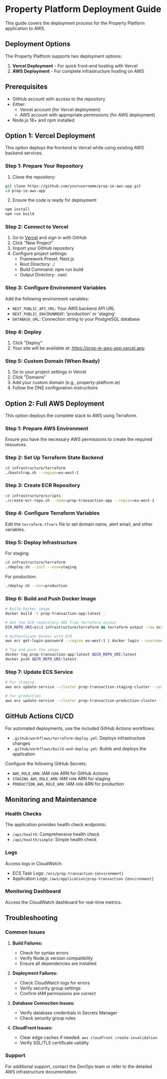 # Property Platform Deployment Guide

This guide covers the deployment process for the Property Platform application to AWS.

## Deployment Options

The Property Platform supports two deployment options:

1. **Vercel Deployment** - For quick front-end hosting with Vercel
2. **AWS Deployment** - For complete infrastructure hosting on AWS

## Prerequisites

- GitHub account with access to the repository
- Either:
  - Vercel account (for Vercel deployment)
  - AWS account with appropriate permissions (for AWS deployment)
- Node.js 18+ and npm installed

## Option 1: Vercel Deployment

This option deploys the frontend to Vercel while using existing AWS backend services.

### Step 1: Prepare Your Repository

1. Clone the repository:
```bash
git clone https://github.com/yourusername/prop-ie-aws-app.git
cd prop-ie-aws-app
```

2. Ensure the code is ready for deployment:
```bash
npm install
npm run build
```

### Step 2: Connect to Vercel

1. Go to [Vercel](https://vercel.com) and sign in with GitHub
2. Click "New Project"
3. Import your GitHub repository
4. Configure project settings:
   - Framework Preset: Next.js
   - Root Directory: ./
   - Build Command: npm run build
   - Output Directory: .next

### Step 3: Configure Environment Variables

Add the following environment variables:

- `NEXT_PUBLIC_API_URL`: Your AWS backend API URL
- `NEXT_PUBLIC_ENVIRONMENT`: 'production' or 'staging'
- `DATABASE_URL`: Connection string to your PostgreSQL database

### Step 4: Deploy

1. Click "Deploy"
2. Your site will be available at: https://prop-ie-aws-app.vercel.app

### Step 5: Custom Domain (When Ready)

1. Go to your project settings in Vercel
2. Click "Domains"
3. Add your custom domain (e.g., property-platform.ie)
4. Follow the DNS configuration instructions

## Option 2: Full AWS Deployment

This option deploys the complete stack to AWS using Terraform.

### Step 1: Prepare AWS Environment

Ensure you have the necessary AWS permissions to create the required resources.

### Step 2: Set Up Terraform State Backend

```bash
cd infrastructure/terraform
./bootstrap.sh --region=eu-west-1
```

### Step 3: Create ECR Repository

```bash
cd infrastructure/scripts
./create-ecr-repo.sh --name=prop-transaction-app --region=eu-west-1
```

### Step 4: Configure Terraform Variables

Edit the `terraform.tfvars` file to set domain name, alert email, and other variables.

### Step 5: Deploy Infrastructure

For staging:
```bash
cd infrastructure/terraform
./deploy.sh --init --env=staging
```

For production:
```bash
./deploy.sh --env=production
```

### Step 6: Build and Push Docker Image

```bash
# Build Docker image
docker build -t prop-transaction-app:latest .

# Get the ECR repository URI from Terraform output
ECR_REPO_URI=$(cd infrastructure/terraform && terraform output -raw ecr_repository_url)

# Authenticate Docker with ECR
aws ecr get-login-password --region eu-west-1 | docker login --username AWS --password-stdin $ECR_REPO_URI

# Tag and push the image
docker tag prop-transaction-app:latest $ECR_REPO_URI:latest
docker push $ECR_REPO_URI:latest
```

### Step 7: Update ECS Service

```bash
# For staging
aws ecs update-service --cluster prop-transaction-staging-cluster --service prop-transaction-staging-service --force-new-deployment --region eu-west-1

# For production
aws ecs update-service --cluster prop-transaction-production-cluster --service prop-transaction-production-service --force-new-deployment --region eu-west-1
```

## GitHub Actions CI/CD

For automated deployments, use the included GitHub Actions workflows:

- `.github/workflows/terraform-deploy.yml`: Deploys infrastructure changes
- `.github/workflows/build-and-deploy.yml`: Builds and deploys the application

Configure the following GitHub Secrets:
- `AWS_ROLE_ARN`: IAM role ARN for GitHub Actions
- `STAGING_AWS_ROLE_ARN`: IAM role ARN for staging
- `PRODUCTION_AWS_ROLE_ARN`: IAM role ARN for production

## Monitoring and Maintenance

### Health Checks

The application provides health check endpoints:
- `/api/health`: Comprehensive health check
- `/api/health/simple`: Simple health check

### Logs

Access logs in CloudWatch:
- ECS Task Logs: `/ecs/prop-transaction-{environment}`
- Application Logs: `/aws/application/prop-transaction-{environment}`

### Monitoring Dashboard

Access the CloudWatch dashboard for real-time metrics.

## Troubleshooting

### Common Issues

1. **Build Failures:**
   - Check for syntax errors
   - Verify Node.js version compatibility
   - Ensure all dependencies are installed

2. **Deployment Failures:**
   - Check CloudWatch logs for errors
   - Verify security group settings 
   - Confirm IAM permissions are correct

3. **Database Connection Issues:**
   - Verify database credentials in Secrets Manager
   - Check security group rules

4. **CloudFront Issues:**
   - Clear edge caches if needed: `aws cloudfront create-invalidation`
   - Verify SSL/TLS certificate validity

### Support

For additional support, contact the DevOps team or refer to the detailed AWS infrastructure documentation.

